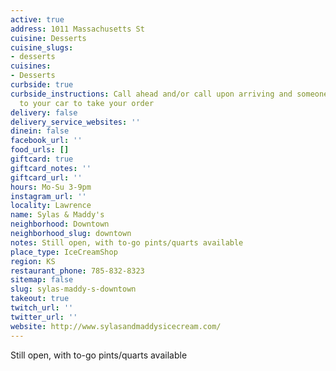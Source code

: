 ```yaml
---
active: true
address: 1011 Massachusetts St
cuisine: Desserts
cuisine_slugs:
- desserts
cuisines:
- Desserts
curbside: true
curbside_instructions: Call ahead and/or call upon arriving and someone will come
  to your car to take your order
delivery: false
delivery_service_websites: ''
dinein: false
facebook_url: ''
food_urls: []
giftcard: true
giftcard_notes: ''
giftcard_url: ''
hours: Mo-Su 3-9pm
instagram_url: ''
locality: Lawrence
name: Sylas & Maddy's
neighborhood: Downtown
neighborhood_slug: downtown
notes: Still open, with to-go pints/quarts available
place_type: IceCreamShop
region: KS
restaurant_phone: 785-832-8323
sitemap: false
slug: sylas-maddy-s-downtown
takeout: true
twitch_url: ''
twitter_url: ''
website: http://www.sylasandmaddysicecream.com/
---
```


Still open, with to-go pints/quarts available